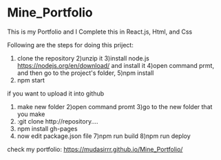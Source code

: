 # Mine_Portfolio
This is my Portfolio and I Complete this in React.js, Html, and Css

Following are the steps for doing this priject:
1) clone the repository
2)unzip it
3)install node.js https://nodejs.org/en/download/ and install it
4)open command prmt, and then go to the project's folder, 
5)npm install
6) npm start

if you want to upload it into github 
1) make new folder 
2)open command promt
3)go to the new folder that you make
4) :git clone http://repository....
5) npm install gh-pages
6) now edit package.json file
7)npm run build
8)npm run deploy

check my portfolio: 
https://mudasirrr.github.io/Mine_Portfolio/ 

